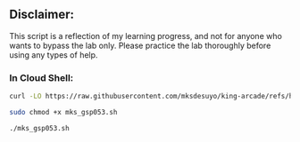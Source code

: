 ## Disclaimer:

This script is a reflection of my learning progress, and not for anyone who wants to bypass the lab only. Please practice the lab thoroughly before using any types of help.

### In Cloud Shell:

```bash
curl -LO https://raw.githubusercontent.com/mksdesuyo/king-arcade/refs/heads/main/Managing%20Deployments%20Using%20Kubernetes%20Engine%20%7C%20GSP053/mks_gsp053.sh

sudo chmod +x mks_gsp053.sh

./mks_gsp053.sh
```